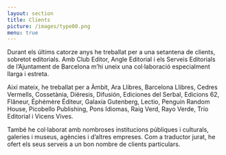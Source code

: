 ```yaml
---
layout: section
title: Clients
picture: /images/type00.png
menu: true
---
```


Durant els últims catorze anys he treballat per a una setantena de clients, sobretot editorials. Amb Club Editor, Angle Editorial i els Serveis Editorials de l’Ajuntament de Barcelona m’hi uneix una col·laboració especialment llarga i estreta.

Així mateix, he treballat per a Àmbit, Ara Llibres, Barcelona Llibres, Cedres Vermells, Cossetània, Diëresis, Difusión, Ediciones del Serbal, Edicions 62, Flâneur, Éphémère Éditeur, Galaxia Gutenberg, Lectio, Penguin Random House, Picobello Publishing, Pons Idiomas, Raig Verd, Rayo Verde, Trío Editorial i Vicens Vives.

També he col·laborat amb nombroses institucions públiques i culturals, galeries i museus, agències i d’altres empreses. Com a traductor jurat, he ofert els seus serveis a un bon nombre de clients particulars.